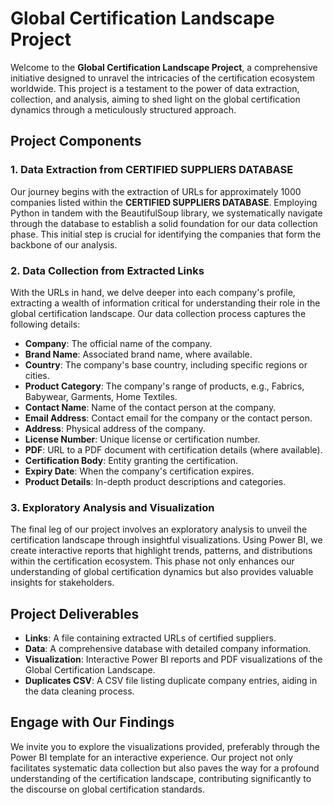 # Global Certification Landscape Project

Welcome to the **Global Certification Landscape Project**, a comprehensive initiative designed to unravel the intricacies of the certification ecosystem worldwide. This project is a testament to the power of data extraction, collection, and analysis, aiming to shed light on the global certification dynamics through a meticulously structured approach.

## Project Components

### 1. Data Extraction from CERTIFIED SUPPLIERS DATABASE

Our journey begins with the extraction of URLs for approximately 1000 companies listed within the **CERTIFIED SUPPLIERS DATABASE**. Employing Python in tandem with the BeautifulSoup library, we systematically navigate through the database to establish a solid foundation for our data collection phase. This initial step is crucial for identifying the companies that form the backbone of our analysis.

### 2. Data Collection from Extracted Links

With the URLs in hand, we delve deeper into each company's profile, extracting a wealth of information critical for understanding their role in the global certification landscape. Our data collection process captures the following details:

- **Company**: The official name of the company.
- **Brand Name**: Associated brand name, where available.
- **Country**: The company's base country, including specific regions or cities.
- **Product Category**: The company's range of products, e.g., Fabrics, Babywear, Garments, Home Textiles.
- **Contact Name**: Name of the contact person at the company.
- **Email Address**: Contact email for the company or the contact person.
- **Address**: Physical address of the company.
- **License Number**: Unique license or certification number.
- **PDF**: URL to a PDF document with certification details (where available).
- **Certification Body**: Entity granting the certification.
- **Expiry Date**: When the company's certification expires.
- **Product Details**: In-depth product descriptions and categories.

### 3. Exploratory Analysis and Visualization

The final leg of our project involves an exploratory analysis to unveil the certification landscape through insightful visualizations. Using Power BI, we create interactive reports that highlight trends, patterns, and distributions within the certification ecosystem. This phase not only enhances our understanding of global certification dynamics but also provides valuable insights for stakeholders.

## Project Deliverables

- **Links**: A file containing extracted URLs of certified suppliers.
- **Data**: A comprehensive database with detailed company information.
- **Visualization**: Interactive Power BI reports and PDF visualizations of the Global Certification Landscape.
- **Duplicates CSV**: A CSV file listing duplicate company entries, aiding in the data cleaning process.

## Engage with Our Findings

We invite you to explore the visualizations provided, preferably through the Power BI template for an interactive experience. Our project not only facilitates systematic data collection but also paves the way for a profound understanding of the certification landscape, contributing significantly to the discourse on global certification standards.
